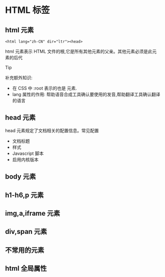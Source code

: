 # HTML 标签

## html 元素

```
<html lang="zh-CN" dir="ltr"><head>
```

html 元素表示 HTML 文件的根,它是所有其他元素的父亲。其他元素必须是此元素的后代

> [!tip]
> 补充额外知识:
>
> - 在 CSS 中 :root 表示的也是 <html></html> 元素.
> - lang 属性的作用: 帮助语音合成工具确认要使用的发音,帮助翻译工具确认翻译的语言

## head 元素

head 元素规定了文档相关的配置信息。常见配置

- 文档标题
- 样式
- Javascript 脚本
- 启用内核版本



## body 元素

## h1-h6,p 元素

## img,a,iframe 元素

## div,span 元素

## 不常用的元素

## html 全局属性
